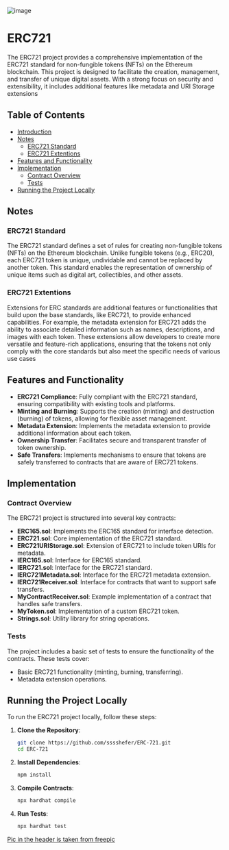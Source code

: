 ![image](https://github.com/user-attachments/assets/1d186f6e-f877-44a3-962b-c191faa8c6c0)

# ERC721
The ERC721 project provides a comprehensive implementation of the ERC721 standard for non-fungible tokens (NFTs) on the Ethereum blockchain. This project is designed to facilitate the creation, management, and transfer of unique digital assets. With a strong focus on security and extensibility, it includes additional features like metadata and URI Storage extensions

## Table of Contents

- [Introduction](#erc721)
- [Notes](#notes)
  - [ERC721 Standard](#erc721-standard)
  - [ERC721 Extentions](#erc721-extentions)
- [Features and Functionality](#features-and-functionality)
- [Implementation](#implementation)
  - [Contract Overview](#contract-overview)
  - [Tests](#tests)
- [Running the Project Locally](#running-the-project-locally)
  
## Notes

### ERC721 Standard

The ERC721 standard defines a set of rules for creating non-fungible tokens (NFTs) on the Ethereum blockchain. Unlike fungible tokens (e.g., ERC20), each ERC721 token is unique, undividable and cannot be replaced by another token. This standard enables the representation of ownership of unique items such as digital art, collectibles, and other assets.

### ERC721 Extentions

Extensions for ERC standards are additional features or functionalities that build upon the base standards, like ERC721, to provide enhanced capabilities. For example, the metadata extension for ERC721 adds the ability to associate detailed information such as names, descriptions, and images with each token. These extensions allow developers to create more versatile and feature-rich applications, ensuring that the tokens not only comply with the core standards but also meet the specific needs of various use cases

## Features and Functionality

- **ERC721 Compliance**: Fully compliant with the ERC721 standard, ensuring compatibility with existing tools and platforms.
- **Minting and Burning**: Supports the creation (minting) and destruction (burning) of tokens, allowing for flexible asset management.
- **Metadata Extension**: Implements the metadata extension to provide additional information about each token.
- **Ownership Transfer**: Facilitates secure and transparent transfer of token ownership.
- **Safe Transfers**: Implements mechanisms to ensure that tokens are safely transferred to contracts that are aware of ERC721 tokens.

## Implementation

### Contract Overview

The ERC721 project is structured into several key contracts:

- **ERC165.sol**: Implements the ERC165 standard for interface detection.
- **ERC721.sol**: Core implementation of the ERC721 standard.
- **ERC721URIStorage.sol**: Extension of ERC721 to include token URIs for metadata.
- **IERC165.sol**: Interface for ERC165 standard.
- **IERC721.sol**: Interface for the ERC721 standard.
- **IERC721Metadata.sol**: Interface for the ERC721 metadata extension.
- **IERC721Receiver.sol**: Interface for contracts that want to support safe transfers.
- **MyContractReceiver.sol**: Example implementation of a contract that handles safe transfers.
- **MyToken.sol**: Implementation of a custom ERC721 token.
- **Strings.sol**: Utility library for string operations.

### Tests

The project includes a basic set of tests to ensure the functionality of the contracts. These tests cover:

- Basic ERC721 functionality (minting, burning, transferring).
- Metadata extension operations.

## Running the Project Locally

To run the ERC721 project locally, follow these steps:

1. **Clone the Repository**:
    ```bash
    git clone https://github.com/sssshefer/ERC-721.git
    cd ERC-721
    ```

2. **Install Dependencies**:
    ```bash
    npm install
    ```

3. **Compile Contracts**:
    ```bash
    npx hardhat compile
    ```

4. **Run Tests**:
    ```bash
    npx hardhat test
    ```
<a href="https://ru.freepik.com/free-photo/3d-vizualizacia-kriptovaluty_17664289.htm#fromView=search&page=1&position=5&uuid=cc39cc06-6ae3-4b5f-9e2e-bb4737ff1690">Pic in the header is taken from freepic</a>

